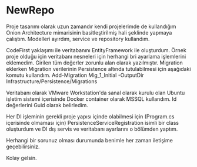 # NewRepo

Proje tasarımı olarak uzun zamandır kendi projelerimde de kullandığım Onion Architecture mimarisinin basitleştirilmiş hali şeklinde yapmaya çalıştım. Modelleri ayırdım, service ve repository kullandım. 

CodeFirst yaklaşımı ile veritabanını EntityFramework ile oluşturdum. 
Örnek proje olduğu için veritabanı nesneleri için herhangi bri ayarlama işlemlerini eklemedim. Girilen tüm değerler zorunlu alan olarak yazılmıştır.
Migration eklerken Migration verilerinin Persistence altında tutulabilmesi için aşağıdaki komutu kullandım.
Add-Migration Mig_1_Initial -OutputDir Infrastructure/Persistence/Migrations

Veritabanı olarak VMware Workstation'da sanal olarak kurulu olan Ubuntu işletim sistemi içerisinde Docker container olarak MSSQL kullandım. Id değerlerini Guid olarak belirledim. 

Her DI işleminin gerekli proje yapısı içinde olabilmesi için (Program.cs içerisinde olmaması için) PersistenceServiceRegistration isimli bir class oluşturdum ve DI dış servis ve veritabanı ayarlarını o bölümden yaptım.

Herhangi bir sorunuz olması durumunda benimle her zaman iletişime geçebilirsiniz.

Kolay gelsin.
